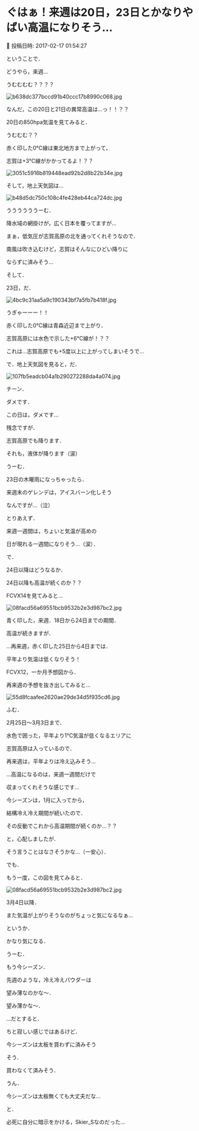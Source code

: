 # ぐはぁ！来週は20日，23日とかなりやばい高温になりそう…

📅 投稿日時: 2017-02-17 01:54:27

ということで．


どうやら，来週…


うむむむむ？？？？




![b638dc377bccd91b40ccc17b8990c068.jpg](images/b638dc377bccd91b40ccc17b8990c068.jpg)







なんだ，この20日と21日の異常高温は…っ！！？？





20日の850hpa気温を見てみると．


うむむむ？？


赤く印した0℃線は東北地方まで上がって，


志賀は+3℃線がかかってるよ！？？




![3051c5916b819448ead92b2d8b22b34e.jpg](images/3051c5916b819448ead92b2d8b22b34e.jpg)




そして，地上天気図は…




![b48d5dc750c108c4fe428eb44ca724dc.jpg](images/b48d5dc750c108c4fe428eb44ca724dc.jpg)




ううううううーむ．


降水域の網掛けが，広く日本を覆ってますが…


まぁ，低気圧が志賀高原の北を通ってくれそうなので．


南風は吹き込むけど，志賀はそんなにひどい降りに


ならずに済みそう…





そして．


23日，だ．




![4bc9c31aa5a9c190343bf7a5fb7b418f.jpg](images/4bc9c31aa5a9c190343bf7a5fb7b418f.jpg)




うぎゃーーー！！


赤く印した0℃線は青森近辺まで上がり．


志賀高原には水色で示した+6℃線が！？？


これは…志賀高原でも+5度以上に上がってしまいそうで…





で．地上天気図を見ると，だ．




![107fb5eadcb04a1b290272288da4a074.jpg](images/107fb5eadcb04a1b290272288da4a074.jpg)




チーン．


ダメです．


この日は，ダメです…


残念ですが．


志賀高原でも降ります．


それも，液体が降ります（涙）





うーむ．


23日の木曜雨になっちゃったら．


来週末のゲレンデは，アイスバーン化しそう


なんですが…（泣）





とりあえず．


来週一週間は，ちょいと気温が高めの


日が現れる一週間になりそう…（涙）．





で．


24日以降はどうなるか．


24日以降も高温が続くのか？？


FCVX14を見てみると…




![08facd56a69551bcb9532b2e3d987bc2.jpg](images/08facd56a69551bcb9532b2e3d987bc2.jpg)




青く印した，来週．18日から24日までの期間．


高温が続きますが．


…再来週，赤く印した25日から4日までは．


平年より気温は低くなりそう！





FCVX12，一か月予想図から．


再来週の予想を抜き出してみると…




![55d8fcaafee2620ae29de34d5f935cd6.jpg](images/55d8fcaafee2620ae29de34d5f935cd6.jpg)




ふむ．


2月25日～3月3日まで．


水色で囲った，平年より1℃気温が低くなるエリアに


志賀高原は入っているので．


再来週は，平年よりは冷え込みそう…


…高温になるのは，来週一週間だけで


収まってくれそうな感じです…





今シーズンは，1月に入ってから，


結構冷え冷え期間が続いたので．


その反動でこれから高温期間が続くのか…？？


と，心配しましたが．


そう言うことはなさそうかな…（一安心）．





でも．


もう一度，この図を見てみると．




![08facd56a69551bcb9532b2e3d987bc2.jpg](images/08facd56a69551bcb9532b2e3d987bc2.jpg)




3月4日以降．


また気温が上がりそうなのがちょっと気になるなぁ…


というか．


かなり気になる．





うーむ．


もう今シーズン．


先週のような，冷え冷えパウダーは


望み薄なのかな～．





望み薄かな～．





…だとすると．


ちと寂しい感じではあるけど．


今シーズンは太板を買わずに済みそう


そう．


買わなくて済みそう．


うん．


今シーズンは太板無くても大丈夫だな…


と．


必死に自分に暗示をかける，Skier_Sなのだった…
